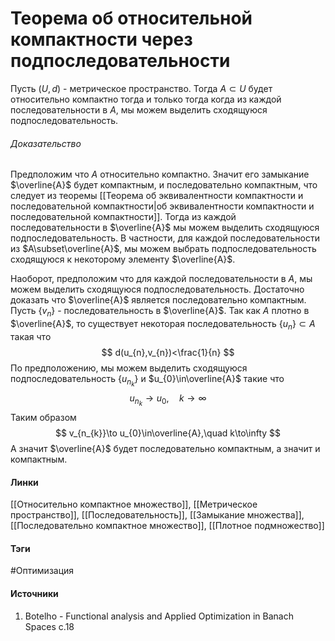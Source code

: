 # Теорема об относительной компактности через подпоследовательности
Пусть $(U,d)$ - метрическое пространство. Тогда $A\subset U$ будет относительно компактно тогда и только тогда когда из каждой последовательности в $A$, мы можем выделить сходящуюся подпоследовательность.

###### Доказательство
Предположим что $A$ относительно компактно. Значит его замыкание $\overline{A}$ будет компактным, и последовательно компактным, что следует из теоремы [[Теорема об эквивалентности компактности и последовательной компактности|об эквивалентности компактности и последовательной компактности]].
Тогда из каждой последовательности в $\overline{A}$ мы можем выделить сходящуюся подпоследовательность. В частности, для каждой последовательности из $A\subset\overline{A}$, мы можем выбрать подпоследовательность сходящуюся к некоторому элементу $\overline{A}$.

Наоборот, предположим что для каждой последовательности в $A$, мы можем выделить сходящуюся подпоследовательность. Достаточно доказать что $\overline{A}$ является последовательно компактным. Пусть $\{v_{n}\}$ - последовательность в $\overline{A}$. Так как $A$ плотно в $\overline{A}$, то существует некоторая последовательность $\{u_{n}\}\subset A$ такая что
$$
d(u_{n},v_{n})<\frac{1}{n}
$$
По предположению, мы можем выделить сходящуюся подпоследовательность $\{u_{n_{k}}\}$ и $u_{0}\in\overline{A}$ такие что
$$
u_{n_{k}}\to u_{0},\quad k\to\infty
$$
Таким образом
$$
v_{n_{k}}\to u_{0}\in\overline{A},\quad k\to\infty
$$
А значит $\overline{A}$ будет последовательно компактным, а значит и компактным.
#### Линки
 [[Относительно компактное множество]],
 [[Метрическое пространство]],
 [[Последовательность]],
 [[Замыкание множества]],
 [[Последовательно компактное множество]],
 [[Плотное подмножество]]
#### Тэги
 #Оптимизация 
#### Источники
1.  Botelho - Functional analysis and Applied Optimization in Banach Spaces с.18